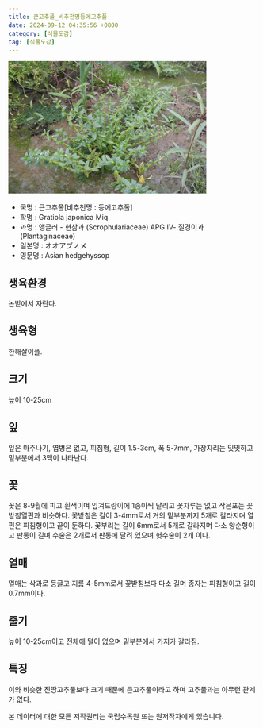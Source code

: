 ```yaml
---
title: 큰고추풀_비추천명등에고추풀
date: 2024-09-12 04:35:56 +0800
category: [식물도감]
tag: [식물도감]
---
```




![큰고추풀[비추천명 : 등에고추풀]](/assets/img/fileUpload/plants/basic/Scrophulariaceae/Gratiola/P000003530/P000003530_220206_1_th2.jpg)
- 국명 : 큰고추풀[비추천명 : 등에고추풀]
- 학명 : Gratiola japonica Miq.
- 과명 : 앵글러 - 현삼과 (Scrophulariaceae) APG Ⅳ- 질경이과 (Plantaginaceae)
- 일본명 : オオアブノメ
- 영문명 : Asian hedgehyssop


## 생육환경
논밭에서 자란다.
## 생육형
한해살이풀.
## 크기
높이 10-25cm
## 잎
잎은 마주나기, 엽병은 없고, 피침형, 길이 1.5-3cm, 폭 5-7mm, 가장자리는 밋밋하고 밑부분에서 3맥이 나타난다.
## 꽃
꽃은 8-9월에 피고 흰색이며 잎겨드랑이에 1송이씩 달리고 꽃자루는 없고 작은포는 꽃받침열편과 비슷하다. 꽃받침은 길이 3-4mm로서 거의 밑부분까지 5개로 갈라지며 열편은 피침형이고 끝이 둔하다. 꽃부리는 길이 6mm로서 5개로 갈라지며 다소 양순형이고 판통이 길며 수술은 2개로서 판통에 달려 있으며 헛수술이 2개 이다.
## 열매
열매는 삭과로 둥글고 지름 4-5mm로서 꽃받침보다 다소 길며 종자는 피침형이고 길이 0.7mm이다.
## 줄기
높이 10-25cm이고 전체에 털이 없으며 밑부분에서 가지가 갈라짐.
## 특징
이와 비슷한 진땅고추풀보다 크기 때문에 큰고추풀이라고 하며 고추풀과는 아무런 관계가 없다.






본 데이터에 대한 모든 저작권리는 국립수목원 또는 원저작자에게 있습니다.
